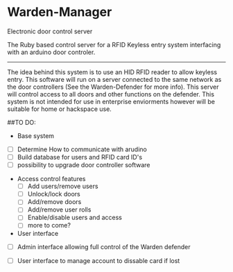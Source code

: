 # Warden-Manager
Electronic door control server

The Ruby based control server for a RFID Keyless entry system interfacing with an arduino door controler.

-----
The idea behind this system is to use an HID RFID reader to allow keyless entry. This software will run on a server connected to the same network as the door controllers (See the Warden-Defender for more info). This server will control access to all doors and other functions on the defender. This system is not intended for use in enterprise enviorments however will be suitable for home or hackspace use.  

##TO DO:
- Base system
 - [ ] Determine How to communicate with arudino
 - [ ] Build database for users and RFID card ID's
 - [ ] possibility to upgrade door controller software
- Access control features
  - [ ] Add users/remove users
  - [ ] Unlock/lock doors
  - [ ] Add/remove doors
  - [ ] Add/remove user rolls
  - [ ] Enable/disable users and access
  - [ ] more to come?
- User interface
 - [ ] Admin interface allowing full control of the Warden defender
 - [ ] User interface to manage account to dissable card if lost
 
